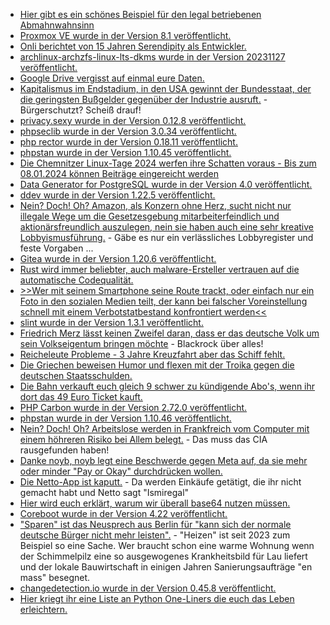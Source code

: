 * [Hier gibt es ein schönes Beispiel für den legal betriebenen Abmahnwahnsinn](https://netzpolitik.org/2023/urheberrecht-ein-teures-badewannenfoto/)
* [Proxmox VE wurde in der Version 8.1 veröffentlicht.](https://www.linux-magazin.de/news/proxmox-ve-8-1-unterstuetzt-erstmals-secure-boot/)
* [Onli berichtet von 15 Jahren Serendipity als Entwickler.](https://www.onli-blogging.de/2323/15-Jahre-Serendipity-als-Entwickler-ein-Rueckblick-und-ein-Ausblick.html)
* [archlinux-archzfs-linux-lts-dkms wurde in der Version 20231127 veröffentlicht.](https://github.com/stevleibelt/arch-linux-live-cd-iso-with-zfs/releases/tag/20231127)
* [Google Drive vergisst auf einmal eure Daten.](http://blog.fefe.de/?ts=9b9aa48b)
* [Kapitalismus im Endstadium, in den USA gewinnt der Bundesstaat, der die geringsten Bußgelder gegenüber der Industrie ausruft.](http://blog.fefe.de/?ts=9b9a553d) - Bürgerschutzt? Scheiß drauf!
* [privacy.sexy wurde in der Version 0.12.8 veröffentlicht.](https://github.com/undergroundwires/privacy.sexy/releases/tag/0.12.8)
* [phpseclib wurde in der Version 3.0.34 veröffentlicht.](https://github.com/phpseclib/phpseclib/releases/tag/3.0.34)
* [php rector wurde in der Version 0.18.11 veröffentlicht.](https://github.com/rectorphp/rector/releases/tag/0.18.11)
* [phpstan wurde in der Version 1.10.45 veröffentlicht.](https://github.com/phpstan/phpstan/releases/tag/1.10.45)
* [Die Chemnitzer Linux-Tage 2024 werfen ihre Schatten voraus - Bis zum 08.01.2024 können Beiträge eingereicht werden](https://www.tu-chemnitz.de/tu/pressestelle/aktuell/12199)
* [Data Generator for PostgreSQL wurde in der Version 4.0 veröffentlicht.](https://www.postgresql.org/about/news/data-generator-version-40-released-2755/)
* [ddev wurde in der Version 1.22.5 veröffentlicht.](https://github.com/ddev/ddev/releases/tag/v1.22.5)
* [Nein? Doch! Oh? Amazon, als Konzern ohne Herz, sucht nicht nur illegale Wege um die Gesetzesgebung mitarbeiterfeindlich und aktionärsfreundlich auszulegen, nein sie haben auch eine sehr kreative Lobbyismusführung.](https://netzpolitik.org/2023/lobbyismus-wie-amazon-seinen-einfluss-in-der-eu-ausbaut/) - Gäbe es nur ein verlässliches Lobbyregister und feste Vorgaben ...
* [Gitea wurde in der Version 1.20.6 veröffentlicht.](https://github.com/go-gitea/gitea/releases/tag/v1.20.6)
* [Rust wird immer beliebter, auch malware-Ersteller vertrauen auf die automatische Codequalität.](https://www.bleepingcomputer.com/news/security/new-rust-based-sysjoker-backdoor-linked-to-hamas-hackers/)
* [>>Wer mit seinem Smartphone seine Route trackt, oder einfach nur ein Foto in den sozialen Medien teilt, der kann bei falscher Voreinstellung schnell mit einem Verbotstatbestand konfrontiert werden<<](https://netzpolitik.org/2023/openstreetmap-komoot-co-sorge-vor-datenkahlschlag-fuer-karten-apps/)
* [slint wurde in der Version 1.3.1 veröffentlicht.](https://github.com/slint-ui/slint/releases/tag/v1.3.1)
* [Friedrich Merz lässt keinen Zweifel daran, dass er das deutsche Volk um sein Volkseigentum bringen möchte](http://blog.fefe.de/?ts=9b9b1f57) - Blackrock über alles!
* [Reicheleute Probleme - 3 Jahre Kreuzfahrt aber das Schiff fehlt.](http://blog.fefe.de/?ts=9b98f6ad)
* [Die Griechen beweisen Humor und flexen mit der Troika gegen die deutschen Staatsschulden.](http://blog.fefe.de/?ts=9b9b3901)
* [Die Bahn verkauft euch gleich 9 schwer zu kündigende Abo's, wenn ihr dort das 49 Euro Ticket kauft.](http://blog.fefe.de/?ts=9b9b37a4)
* [PHP Carbon wurde in der Version 2.72.0 veröffentlicht.](https://github.com/briannesbitt/Carbon/releases/tag/2.72.0)
* [phpstan wurde in der Version 1.10.46 veröffentlicht.](https://github.com/phpstan/phpstan/releases/tag/1.10.46)
* [Nein? Doch! Oh? Arbeitslose werden in Frankfreich vom Computer mit einem höhreren Risiko bei Allem belegt.](https://netzpolitik.org/2023/frankreich-algorithmus-weist-arbeitslosen-ein-hoeheres-risiko-zu/) - Das muss das CIA rausgefunden haben!
* [Danke noyb, noyb legt eine Beschwerde gegen Meta auf, da sie mehr oder minder "Pay or Okay" durchdrücken wollen.](https://noyb.eu/de/noyb-files-gdpr-complaint-against-meta-over-pay-or-okay)
* [Die Netto-App ist kaputt.](https://www.borncity.com/blog/2023/11/29/betrug-unberechtigte-fremdeinkufe-mit-netto-app-paypal-verweigert-erstattung/) - Da werden Einkäufe getätigt, die ihr nicht gemacht habt und Netto sagt "Ismiregal"
* [Hier wird euch erklärt, warum wir überall base64 nutzen müssen.](https://www.freecodecamp.org/news/what-is-base64-encoding/)
* [Coreboot wurde in der Version 4.22 veröffentlicht.](https://www.phoronix.com/news/Coreboot-4.22-Released)
* ["Sparen" ist das Neusprech aus Berlin für "kann sich der normale deutsche Bürger nicht mehr leisten".](https://tuxproject.de/blog/2023/11/vorbildlich-obdachlose-sparen-sich-die-miete/) - "Heizen" ist seit 2023 zum Beispiel so eine Sache. Wer braucht schon eine warme Wohnung wenn der Schimmelpilz eine so ausgewogenes Krankheitsbild für Lau liefert und der lokale Bauwirtschaft in einigen Jahren Sanierungsaufträge "en mass" besegnet.
* [changedetection.io wurde in der Version 0.45.8 veröffentlicht.](https://github.com/dgtlmoon/changedetection.io/releases/tag/0.45.8)
* [Hier kriegt ihr eine Liste an Python One-Liners die euch das Leben erleichtern.](https://www.freecodecamp.org/news/python-one-liners/)
